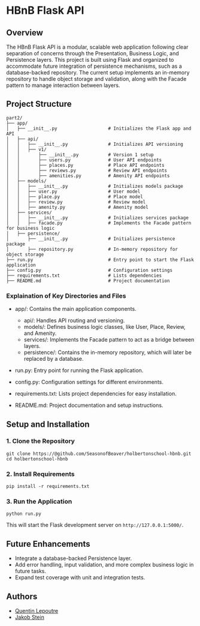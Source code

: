 # HBnB Flask API

## Overview

The HBnB Flask API is a modular, scalable web application following clear
separation of concerns through the Presentation, Business Logic, and Persistence
layers. This project is built using Flask and organized to accommodate future
integration of persistence mechanisms, such as a database-backed repository. The
current setup implements an in-memory repository to handle object storage and
validation, along with the Facade pattern to manage interaction between layers.

## Project Structure

```
part2/
├── app/
│   ├── __init__.py                   # Initializes the Flask app and API
│   ├── api/
│   │   ├── __init__.py               # Initializes API versioning
│   │   ├── v1/
│   │       ├── __init__.py           # Version 1 setup
│   │       ├── users.py              # User API endpoints
│   │       ├── places.py             # Place API endpoints
│   │       ├── reviews.py            # Review API endpoints
│   │       ├── amenities.py          # Amenity API endpoints
│   ├── models/
│   │   ├── __init__.py               # Initializes models package
│   │   ├── user.py                   # User model
│   │   ├── place.py                  # Place model
│   │   ├── review.py                 # Review model
│   │   ├── amenity.py                # Amenity model
│   ├── services/
│   │   ├── __init__.py               # Initializes services package
│   │   ├── facade.py                 # Implements the Facade pattern for business logic
│   ├── persistence/
│       ├── __init__.py               # Initializes persistence package
│       ├── repository.py             # In-memory repository for object storage
├── run.py                            # Entry point to start the Flask application
├── config.py                         # Configuration settings
├── requirements.txt                  # Lists dependencies
├── README.md                         # Project documentation
```

### Explaination of Key Directories and Files

* app/: Contains the main application components.
    
  * api/: Handles API routing and versioning.
  * models/: Defines business logic classes, like User, Place, Review, and Amenity.
  * services/: Implements the Facade pattern to act as a bridge between layers.
  * persistence/: Contains the in-memory repository, which will later be replaced by a database.

* run.py: Entry point for running the Flask application.
* config.py: Configuration settings for different environments.
* requirements.txt: Lists project dependencies for easy installation.
* README.md: Project documentation and setup instructions.


## Setup and Installation

### 1. Clone the Repository

```
git clone https://@github.com/SeasonofBeaver/holbertonschool-hbnb.git
cd holbertonschool-hbnb
```

### 2. Install Requirements

```
pip install -r requirements.txt
```

### 3. Run the Application

```
python run.py
```

This will start the Flask development server on ```http://127.0.0.1:5000/```.


## Future Enhancements

* Integrate a database-backed Persistence layer.
* Add error handling, input validation, and more complex business logic in future tasks.
* Expand test coverage with unit and integration tests.

## Authors

* [Quentin Lepoutre](https://github.com/MrKay12)
* [Jakob Stein](https://github.com/SeasonofBeaver)